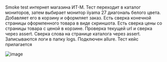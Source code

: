 Smoke test интернет магазина ИТ-М. Тест переходит в каталог мониторов, затем выбирает монитор iiyama 27 диагональ белого цвета. Добавляет его в корзину и оформляет заказ. Есть сверка конечной страницы оформленного товара в виде скриншота. 
Есть сверка цены со страницы товара с ценой в корзине. Проверка текущей url и сверка через assert. Сверка слова на странице каталога через assert. Записываются логи в папку logs. Подключен allure.
Тест кейс прилагается 

![image](https://github.com/AlexQA50/Smoketestforstore/assets/16304380/6a2a2d49-c261-45b5-9d8f-3909fb0abbdc)

